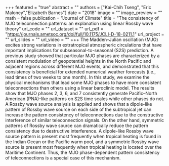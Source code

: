 +++
featured = "true"
abstract = ""
authors = ["Kai-Chih Tseng", "Eric Maloney","Elizabeth Barnes"]
date = "2018"
image = ""
image_preview = ""
math = false
publication = "Journal of Climate"
title = "The consistency of MJO teleconnection patterns: an explanation using linear Rossby wave theory"
url_code = ""
url_dataset = ""
url_pdf = "https://journals.ametsoc.org/doi/full/10.1175/JCLI-D-18-0211.1"
url_project = ""
url_slides = ""
url_video = ""
+++
The Madden–Julian oscillation (MJO) excites strong variations in extratropical atmospheric circulations that have important implications for subseasonal-to-seasonal (S2S) prediction. A previous study showed that particular MJO phases are characterized by a consistent modulation of geopotential heights in the North Pacific and adjacent regions across different MJO events, and demonstrated that this consistency is beneficial for extended numerical weather forecasts (i.e., lead times of two weeks to one month). In this study, we examine the physical mechanisms that lead some MJO phases to have more consistent teleconnections than others using a linear baroclinic model. The results show that MJO phases 2, 3, 6, and 7 consistently generate Pacific–North American (PNA)-like patterns on S2S time scales while other phases do not. A Rossby wave source analysis is applied and shows that a dipole-like pattern of Rossby wave source on each side of the subtropical jet can increase the pattern consistency of teleconnections due to the constructive interference of similar teleconnection signals. On the other hand, symmetric patterns of Rossby wave source can dramatically reduce the pattern consistency due to destructive interference. A dipole-like Rossby wave source pattern is present most frequently when tropical heating is found in the Indian Ocean or the Pacific warm pool, and a symmetric Rossby wave source is present most frequently when tropical heating is located over the Maritime Continent. Thus, the MJO phase-dependent pattern consistency of teleconnections is a special case of this mechanism.
